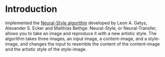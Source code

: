 # Introduction

Implemented the [Neural-Style algorithm](https://arxiv.org/abs/1508.06576) developed by Leon A. Gatys, Alexander S. Ecker and Matthias Bethge. 
Neural-Style, or Neural-Transfer, allows you to take an image and reproduce it with a new artistic style. The algorithm 
takes three images, an input image, a content-image, and a style-image, and changes the input to resemble the content of 
the content-image and the artistic style of the style-image.
